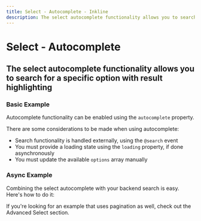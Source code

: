 ```yaml
---
title: Select - Autocomplete - Inkline
description: The select autocomplete functionality allows you to search for a specific option with result highlighting. 
---
```


<script setup>

import {
    ISelectAutocompleteExample,
    ISelectAutocompleteAsyncExample
} from '@inkline/inkline/components/ISelect/examples/index.mjs';
import { default as ISelectAutocompleteExampleHTML } from '@inkline/inkline/components/ISelect/examples/autocomplete.html?raw';
import { default as ISelectAutocompleteExampleJS } from '@inkline/inkline/components/ISelect/examples/autocomplete.mjs?raw';
import { default as ISelectAutocompleteAsyncExampleHTML } from '@inkline/inkline/components/ISelect/examples/autocomplete-async.html?raw';
import { default as ISelectAutocompleteAsyncExampleJS } from '@inkline/inkline/components/ISelect/examples/autocomplete-async.mjs?raw';
import { useServer } from '@inkline/inkline/__mocks__/useServer.mjs';

useServer();
</script>


# Select - Autocomplete
## The select autocomplete functionality allows you to search for a specific option with result highlighting

### Basic Example
Autocomplete functionality can be enabled using the `autocomplete` property. 

There are some considerations to be made when using autocomplete:
- Search functionality is handled externally, using the `@search` event
- You must provide a loading state using the `loading` property, if done asynchronously
- You must update the available `options` array manually

<example :component="ISelectAutocompleteExample" :html="ISelectAutocompleteExampleHTML" :js="ISelectAutocompleteExampleJS"></example>

### Async Example
Combining the select autocomplete with your backend search is easy. Here's how to do it: 

<example :component="ISelectAutocompleteAsyncExample" :html="ISelectAutocompleteAsyncExampleHTML" :js="ISelectAutocompleteAsyncExampleJS"></example>

If you're looking for an example that uses pagination as well, check out the <router-link :to="{ name: 'docs-forms-select-advanced' }">Advanced Select</router-link> section.



